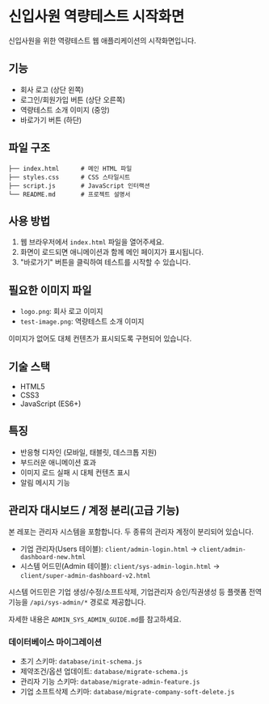 # 신입사원 역량테스트 시작화면

신입사원을 위한 역량테스트 웹 애플리케이션의 시작화면입니다.

## 기능

- 회사 로고 (상단 왼쪽)
- 로그인/회원가입 버튼 (상단 오른쪽)
- 역량테스트 소개 이미지 (중앙)
- 바로가기 버튼 (하단)

## 파일 구조

```
├── index.html      # 메인 HTML 파일
├── styles.css      # CSS 스타일시트
├── script.js       # JavaScript 인터랙션
└── README.md       # 프로젝트 설명서
```

## 사용 방법

1. 웹 브라우저에서 `index.html` 파일을 열어주세요.
2. 화면이 로드되면 애니메이션과 함께 메인 페이지가 표시됩니다.
3. "바로가기" 버튼을 클릭하여 테스트를 시작할 수 있습니다.

## 필요한 이미지 파일

- `logo.png`: 회사 로고 이미지
- `test-image.png`: 역량테스트 소개 이미지

이미지가 없어도 대체 컨텐츠가 표시되도록 구현되어 있습니다.

## 기술 스택

- HTML5
- CSS3
- JavaScript (ES6+)

## 특징

- 반응형 디자인 (모바일, 태블릿, 데스크톱 지원)
- 부드러운 애니메이션 효과
- 이미지 로드 실패 시 대체 컨텐츠 표시
- 알림 메시지 기능 

## 관리자 대시보드 / 계정 분리(고급 기능)

본 레포는 관리자 시스템을 포함합니다. 두 종류의 관리자 계정이 분리되어 있습니다.

- 기업 관리자(Users 테이블): `client/admin-login.html` → `client/admin-dashboard-new.html`
- 시스템 어드민(Admin 테이블): `client/sys-admin-login.html` → `client/super-admin-dashboard-v2.html`

시스템 어드민은 기업 생성/수정/소프트삭제, 기업관리자 승인/직권생성 등 플랫폼 전역 기능을 `/api/sys-admin/*` 경로로 제공합니다.

자세한 내용은 `ADMIN_SYS_ADMIN_GUIDE.md`를 참고하세요.

### 데이터베이스 마이그레이션

- 초기 스키마: `database/init-schema.js`
- 제약조건/옵션 업데이트: `database/migrate-schema.js`
- 관리자 기능 스키마: `database/migrate-admin-feature.js`
- 기업 소프트삭제 스키마: `database/migrate-company-soft-delete.js`
